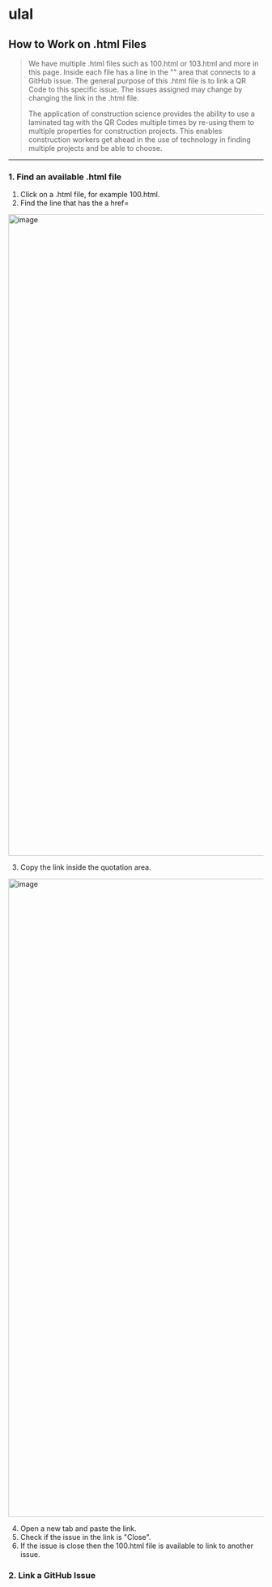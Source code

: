 # ulal

## How to Work on .html Files
> We have multiple .html files such as 100.html or 103.html and more in this page. Inside each file has a line in the "<body>" area that connects to a GitHub issue. The general purpose of this .html file is to link a QR Code to this specific issue. The issues assigned may change by changing the link in the .html file.
> 
> The application of construction science provides the ability to use a laminated tag with the QR Codes multiple times by re-using them to multiple properties for construction projects. This enables construction workers get ahead in the use of technology in finding multiple projects and be able to choose.
___

### 1. **Find an available .html file**
1. Click on a .html file, for example 100.html.
2. Find the line that has the a href= 
<img width="1265" alt="image" src="https://user-images.githubusercontent.com/61100293/217854582-76dedc8a-04f0-42bf-a427-2d36c0b17b8d.png">

3. Copy the link inside the quotation area.
<img width="1259" alt="image" src="https://user-images.githubusercontent.com/61100293/217855172-9b4c0137-0ae8-46b1-9b0c-42e0f88c5ada.png">

4. Open a new tab and paste the link.
5. Check if the issue in the link is "Close".
6. If the issue is close then the 100.html file is available to link to another issue.

### 2. **Link a GitHub Issue** 
